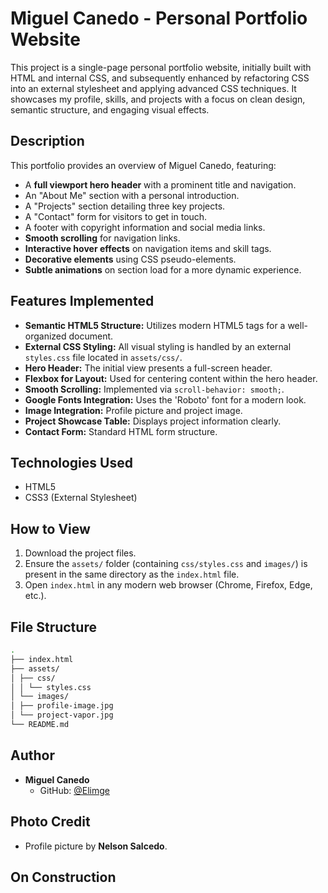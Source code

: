 # Miguel Canedo - Personal Portfolio Website 

This project is a single-page personal portfolio website, initially built with HTML and internal CSS, and subsequently enhanced by refactoring CSS into an external stylesheet and applying advanced CSS techniques. It showcases my profile, skills, and projects with a focus on clean design, semantic structure, and engaging visual effects.

## Description

This portfolio provides an overview of Miguel Canedo, featuring:
*   A **full viewport hero header** with a prominent title and navigation.
*   An "About Me" section with a personal introduction.
*   A "Projects" section detailing three key projects.
*   A "Contact" form for visitors to get in touch.
*   A footer with copyright information and social media links.
*   **Smooth scrolling** for navigation links.
*   **Interactive hover effects** on navigation items and skill tags.
*   **Decorative elements** using CSS pseudo-elements.
*   **Subtle animations** on section load for a more dynamic experience.

## Features Implemented

*   **Semantic HTML5 Structure:** Utilizes modern HTML5 tags for a well-organized document.
*   **External CSS Styling:** All visual styling is handled by an external `styles.css` file located in `assets/css/`.
*   **Hero Header:** The initial view presents a full-screen header.
*   **Flexbox for Layout:** Used for centering content within the hero header.
*   **Smooth Scrolling:** Implemented via `scroll-behavior: smooth;`.
*   **Google Fonts Integration:** Uses the 'Roboto' font for a modern look.
*   **Image Integration:** Profile picture and project image.
*   **Project Showcase Table:** Displays project information clearly.
*   **Contact Form:** Standard HTML form structure.

## Technologies Used

*   HTML5
*   CSS3 (External Stylesheet)

## How to View

1.  Download the project files.
2.  Ensure the `assets/` folder (containing `css/styles.css` and `images/`) is present in the same directory as the `index.html` file.
3.  Open `index.html` in any modern web browser (Chrome, Firefox, Edge, etc.).

## File Structure
``` bash
.
├── index.html
├── assets/
│ ├── css/
│ │ └── styles.css
│ └── images/
│ ├── profile-image.jpg
│ └── project-vapor.jpg
└── README.md
```

## Author

*   **Miguel Canedo**
    *   GitHub: [@Elimge](https://github.com/Elimge) 

## Photo Credit

*   Profile picture by **Nelson Salcedo**.
## On Construction
